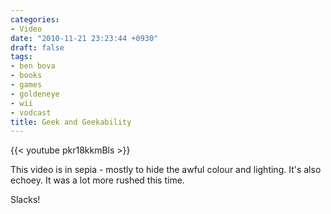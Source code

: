 ```yaml
---
categories:
- Video
date: "2010-11-21 23:23:44 +0930"
draft: false
tags:
- ben bova
- books
- games
- goldeneye
- wii
- vodcast
title: Geek and Geekability
---
```


{{< youtube pkr18kkmBls >}}

This video is in sepia - mostly to hide the awful colour and lighting. It's also echoey. It was a lot more rushed this time.

Slacks!
